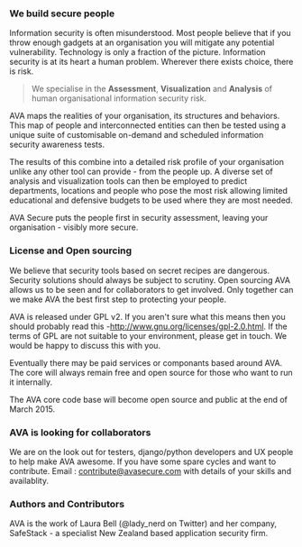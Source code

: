 ### We build secure people
Information security is often misunderstood. Most people believe that if you throw enough gadgets at an organisation you will mitigate any potential vulnerability. Technology is only a fraction of the picture.
Information security is at its heart a human problem. Wherever there exists choice, there is risk. 

> We specialise in the **Assessment**, **Visualization** and **Analysis** of human organisational information security risk.

AVA maps the realities of your organisation, its structures and behaviors. This map of people and interconnected entities can then be tested using a unique suite of customisable on-demand and scheduled information security awareness tests. 

The results of this combine into a detailed risk profile of your organisation unlike any other tool can provide - from the people up. A diverse set of analysis and visualization tools can then be employed to predict departments, locations and people who pose the most risk allowing limited educational and defensive budgets to be used where they are most needed.

AVA Secure puts the people first in security assessment, leaving your organisation - visibly more secure.

### License and Open sourcing
We believe that security tools based on secret recipes are dangerous. Security solutions should always be subject to scrutiny. Open sourcing AVA allows us to be seen and for collaborators to get involved. Only together can we make AVA the best first step to protecting your people.

AVA is released under GPL v2. If you aren't sure what this means then you should probably read this -http://www.gnu.org/licenses/gpl-2.0.html.
If the terms of GPL are not suitable to your environment, please get in touch. We would be happy to discuss this with you.

Eventually there may be paid services or componants based around AVA. The core will always remain free and open source for those who want to run it internally.

The AVA core code base will become open source and public at the end of March 2015.

### AVA is looking for collaborators
We are on the look out for testers, django/python developers and UX people to help make AVA awesome. If you have some spare cycles and want to contribute. Email : contribute@avasecure.com with details of your skills and availablity.

### Authors and Contributors
AVA is the work of Laura Bell (@lady_nerd on Twitter) and her company, SafeStack - a specialist New Zealand based application security firm.
